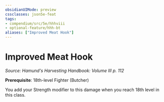 ```yaml
---
obsidianUIMode: preview
cssclasses: json5e-feat
tags:
- compendium/src/5e/hhhviii
- optional-feature/hhh-bt
aliases: ["Improved Meat Hook"]
---
```

# Improved Meat Hook
*Source: Hamund's Harvesting Handbook: Volume III p. 112*  

**Prerequisite**: 18th-level Fighter (Butcher)

You add your Strength modifier to this damage when you reach 18th level in this class.